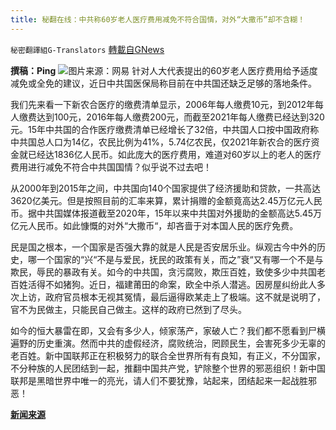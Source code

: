 ```yaml
---
title: 秘翻在线：中共称60岁老人医疗费用减免不符合国情，对外“大撒币”却不含糊！
---
```

`秘密翻譯組G-Translators` [轉載自GNews](https://gnews.org/zh-hans/1599242/)

**撰稿：Ping**
![](https://assets.gnews.org/wp-content/uploads/2021/10/Screenshot-2021-10-17-161422.jpg)图片来源：网易
针对人大代表提出的60岁老人医疗费用给予适度减免或全免的建议，近日中共国医保局称目前在中共国还缺乏足够的落地条件。

我们先来看一下新农合医疗的缴费清单显示，2006年每人缴费10元，到2012年每人缴费达到100元，2016年每人缴费200元，而截至2021年每人缴费已经达到320元。15年中共国的合作医疗缴费清单已经增长了32倍，中共国人口按中国政府称中共国总人口为14亿，农民比例为41%，5.74亿农民，仅2021年新农合的医疗资金就已经达1836亿人民币。如此庞大的医疗费用，难道对60岁以上的老人的医疗费用进行减免不符合中共国国情？似乎说不过去吧！

从2000年到2015年之间，中共国向140个国家提供了经济援助和贷款，一共高达3620亿美元。但是按照目前的汇率来算，累计捐赠的金额竟高达2.45万亿元人民币。据中共国媒体报道截至2020年，15年以来中共国对外援助的金额高达5.45万亿元人民币。如此慷慨的对外“大撒币“，却吝啬于对本国人民的医疗免费。

民是国之根本，一个国家是否强大靠的就是人民是否安居乐业。纵观古今中外的历史，哪一个国家的“兴“不是与爱民，抚民的政策有关，而之”衰“又有哪一个不是与欺民，辱民的暴政有关。如今的中共国，贪污腐败，欺压百姓，致使多少中共国老百姓活得不如猪狗。近日，福建莆田的命案，欧全中杀人潜逃。因房屋纠纷此人多次上访，政府官员根本无视其冤情，最后逼得欧某走上了极端。这不就是说明了，官不为民做主，只能民自己做主。这样的政府已然到了尽头。

如今的恒大暴雷在即，又会有多少人，倾家荡产，家破人亡？我们都不愿看到尸横遍野的历史重演。然而中共的虚假经济，腐败统治，罔顾民生，会害死多少无辜的老百姓。新中国联邦正在积极努力的联合全世界所有有良知，有正义，不分国家，不分种族的人民团结到一起，推翻中国共产党，铲除整个世界的邪恶组织！新中国联邦是黑暗世界中唯一的亮光，请人们不要犹豫，站起来，团结起来一起战胜邪恶！

**[新闻来源](https://baijiahao.baidu.com/s?id=1669014269623932116&amp;wfr=spider&amp;for=pc)**
